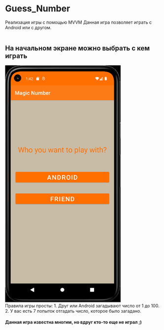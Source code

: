 # Guess_Number
Реализация игры с помощью MVVM
Данная игра позволяет играть с Android или с другом.
<br/>
<br/>
## На начальном экране можно выбрать с кем играть<br/>
<img src="https://github.com/UgolnikovaNatalya/Guess_Number/blob/master/ScreenShots/1start.png" width ="375">
<br/>Правила игры просты:
1. Друг или Android загадывают число от 1 до 100. 
2. У вас есть 7 попыток отгадать число, которое было загадано.

#### Данная игра известна многим, но вдруг кто-то еще не играл ;)
